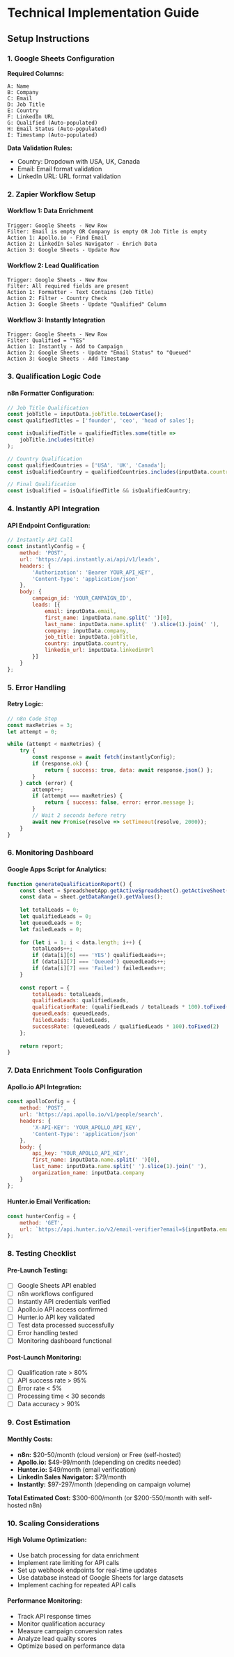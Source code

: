# Technical Implementation Guide

## Setup Instructions

### 1. Google Sheets Configuration

**Required Columns:**
```
A: Name
B: Company  
C: Email
D: Job Title
E: Country
F: LinkedIn URL
G: Qualified (Auto-populated)
H: Email Status (Auto-populated)
I: Timestamp (Auto-populated)
```

**Data Validation Rules:**
- Country: Dropdown with USA, UK, Canada
- Email: Email format validation
- LinkedIn URL: URL format validation

### 2. Zapier Workflow Setup

#### Workflow 1: Data Enrichment
```
Trigger: Google Sheets - New Row
Filter: Email is empty OR Company is empty OR Job Title is empty
Action 1: Apollo.io - Find Email
Action 2: LinkedIn Sales Navigator - Enrich Data
Action 3: Google Sheets - Update Row
```

#### Workflow 2: Lead Qualification
```
Trigger: Google Sheets - New Row
Filter: All required fields are present
Action 1: Formatter - Text Contains (Job Title)
Action 2: Filter - Country Check
Action 3: Google Sheets - Update "Qualified" Column
```

#### Workflow 3: Instantly Integration
```
Trigger: Google Sheets - New Row
Filter: Qualified = "YES"
Action 1: Instantly - Add to Campaign
Action 2: Google Sheets - Update "Email Status" to "Queued"
Action 3: Google Sheets - Add Timestamp
```

### 3. Qualification Logic Code

#### n8n Formatter Configuration:
```javascript
// Job Title Qualification
const jobTitle = inputData.jobTitle.toLowerCase();
const qualifiedTitles = ['founder', 'ceo', 'head of sales'];

const isQualifiedTitle = qualifiedTitles.some(title => 
    jobTitle.includes(title)
);

// Country Qualification
const qualifiedCountries = ['USA', 'UK', 'Canada'];
const isQualifiedCountry = qualifiedCountries.includes(inputData.country);

// Final Qualification
const isQualified = isQualifiedTitle && isQualifiedCountry;
```

### 4. Instantly API Integration

#### API Endpoint Configuration:
```javascript
// Instantly API Call
const instantlyConfig = {
    method: 'POST',
    url: 'https://api.instantly.ai/api/v1/leads',
    headers: {
        'Authorization': 'Bearer YOUR_API_KEY',
        'Content-Type': 'application/json'
    },
    body: {
        campaign_id: 'YOUR_CAMPAIGN_ID',
        leads: [{
            email: inputData.email,
            first_name: inputData.name.split(' ')[0],
            last_name: inputData.name.split(' ').slice(1).join(' '),
            company: inputData.company,
            job_title: inputData.jobTitle,
            country: inputData.country,
            linkedin_url: inputData.linkedinUrl
        }]
    }
};
```

### 5. Error Handling

#### Retry Logic:
```javascript
// n8n Code Step
const maxRetries = 3;
let attempt = 0;

while (attempt < maxRetries) {
    try {
        const response = await fetch(instantlyConfig);
        if (response.ok) {
            return { success: true, data: await response.json() };
        }
    } catch (error) {
        attempt++;
        if (attempt === maxRetries) {
            return { success: false, error: error.message };
        }
        // Wait 2 seconds before retry
        await new Promise(resolve => setTimeout(resolve, 2000));
    }
}
```

### 6. Monitoring Dashboard

#### Google Apps Script for Analytics:
```javascript
function generateQualificationReport() {
    const sheet = SpreadsheetApp.getActiveSpreadsheet().getActiveSheet();
    const data = sheet.getDataRange().getValues();
    
    let totalLeads = 0;
    let qualifiedLeads = 0;
    let queuedLeads = 0;
    let failedLeads = 0;
    
    for (let i = 1; i < data.length; i++) {
        totalLeads++;
        if (data[i][6] === 'YES') qualifiedLeads++;
        if (data[i][7] === 'Queued') queuedLeads++;
        if (data[i][7] === 'Failed') failedLeads++;
    }
    
    const report = {
        totalLeads: totalLeads,
        qualifiedLeads: qualifiedLeads,
        qualificationRate: (qualifiedLeads / totalLeads * 100).toFixed(2),
        queuedLeads: queuedLeads,
        failedLeads: failedLeads,
        successRate: (queuedLeads / qualifiedLeads * 100).toFixed(2)
    };
    
    return report;
}
```

### 7. Data Enrichment Tools Configuration

#### Apollo.io API Integration:
```javascript
const apolloConfig = {
    method: 'POST',
    url: 'https://api.apollo.io/v1/people/search',
    headers: {
        'X-API-KEY': 'YOUR_APOLLO_API_KEY',
        'Content-Type': 'application/json'
    },
    body: {
        api_key: 'YOUR_APOLLO_API_KEY',
        first_name: inputData.name.split(' ')[0],
        last_name: inputData.name.split(' ').slice(1).join(' '),
        organization_name: inputData.company
    }
};
```

#### Hunter.io Email Verification:
```javascript
const hunterConfig = {
    method: 'GET',
    url: `https://api.hunter.io/v2/email-verifier?email=${inputData.email}&api_key=YOUR_HUNTER_API_KEY`
};
```

### 8. Testing Checklist

#### Pre-Launch Testing:
- [ ] Google Sheets API enabled
- [ ] n8n workflows configured
- [ ] Instantly API credentials verified
- [ ] Apollo.io API access confirmed
- [ ] Hunter.io API key validated
- [ ] Test data processed successfully
- [ ] Error handling tested
- [ ] Monitoring dashboard functional

#### Post-Launch Monitoring:
- [ ] Qualification rate > 80%
- [ ] API success rate > 95%
- [ ] Error rate < 5%
- [ ] Processing time < 30 seconds
- [ ] Data accuracy > 90%

### 9. Cost Estimation

#### Monthly Costs:
- **n8n:** $20-50/month (cloud version) or Free (self-hosted)
- **Apollo.io:** $49-99/month (depending on credits needed)
- **Hunter.io:** $49/month (email verification)
- **LinkedIn Sales Navigator:** $79/month
- **Instantly:** $97-297/month (depending on campaign volume)

**Total Estimated Cost:** $300-600/month (or $200-550/month with self-hosted n8n)

### 10. Scaling Considerations

#### High Volume Optimization:
- Use batch processing for data enrichment
- Implement rate limiting for API calls
- Set up webhook endpoints for real-time updates
- Use database instead of Google Sheets for large datasets
- Implement caching for repeated API calls

#### Performance Monitoring:
- Track API response times
- Monitor qualification accuracy
- Measure campaign conversion rates
- Analyze lead quality scores
- Optimize based on performance data 